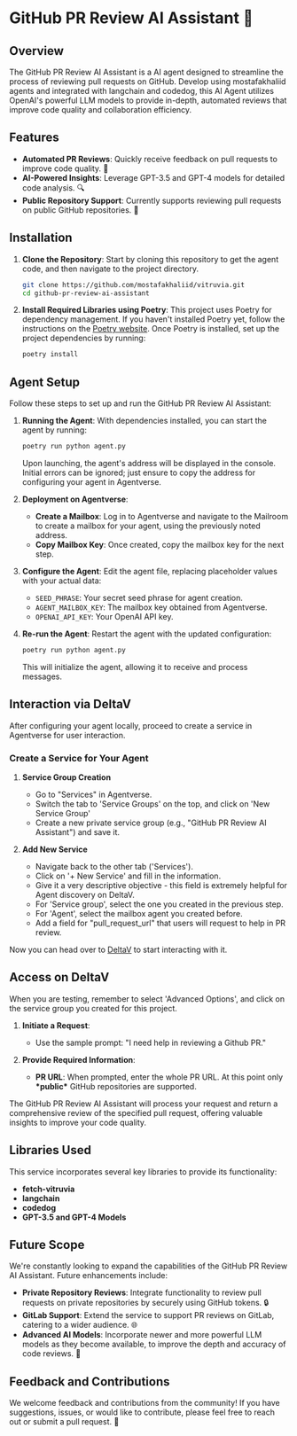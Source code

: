 # GitHub PR Review AI Assistant 🤖

## Overview

The GitHub PR Review AI Assistant is a AI agent designed to streamline the process of reviewing pull requests on GitHub.
Develop using mostafakhaliid agents and integrated with langchain and codedog, this AI Agent utilizes OpenAI's powerful LLM models to provide in-depth, automated reviews that improve code quality and collaboration efficiency.

## Features

- **Automated PR Reviews**: Quickly receive feedback on pull requests to improve code quality. 🚀
- **AI-Powered Insights**: Leverage GPT-3.5 and GPT-4 models for detailed code analysis. 🔍
- **Public Repository Support**: Currently supports reviewing pull requests on public GitHub repositories. 📖

## Installation

1. **Clone the Repository**: Start by cloning this repository to get the agent code, and then navigate to the project directory.

    ```bash
    git clone https://github.com/mostafakhaliid/vitruvia.git
    cd github-pr-review-ai-assistant
    ```

2. **Install Required Libraries using Poetry**: This project uses Poetry for dependency management. If you haven't installed Poetry yet, follow the instructions on the [Poetry website](https://python-poetry.org/docs/#installation). Once Poetry is installed, set up the project dependencies by running:

    ```bash
    poetry install
    ```

## Agent Setup

Follow these steps to set up and run the GitHub PR Review AI Assistant:

1. **Running the Agent**: With dependencies installed, you can start the agent by running:

    ```bash
    poetry run python agent.py
    ```

    Upon launching, the agent's address will be displayed in the console. Initial errors can be ignored; just ensure to copy the address for configuring your agent in Agentverse.

2. **Deployment on Agentverse**:

    - **Create a Mailbox**: Log in to Agentverse and navigate to the Mailroom to create a mailbox for your agent, using the previously noted address.
    - **Copy Mailbox Key**: Once created, copy the mailbox key for the next step.

3. **Configure the Agent**: Edit the agent file, replacing placeholder values with your actual data:

    - `SEED_PHRASE`: Your secret seed phrase for agent creation.
    - `AGENT_MAILBOX_KEY`: The mailbox key obtained from Agentverse.
    - `OPENAI_API_KEY`: Your OpenAI API key.

4. **Re-run the Agent**: Restart the agent with the updated configuration:

    ```bash
    poetry run python agent.py
    ```

    This will initialize the agent, allowing it to receive and process messages.

## Interaction via DeltaV

After configuring your agent locally, proceed to create a service in Agentverse for user interaction.

### Create a Service for Your Agent

1. **Service Group Creation**
    - Go to "Services" in Agentverse.
    - Switch the tab to 'Service Groups' on the top, and click on 'New Service Group'
    - Create a new private service group (e.g., "GitHub PR Review AI Assistant") and save it.

2. **Add New Service**

   - Navigate back to the other tab ('Services').
   - Click on '+ New Service' and fill in the information.
   - Give it a very descriptive objective - this field is extremely helpful for Agent discovery on DeltaV.
   - For 'Service group', select the one you created in the previous step.
   - For 'Agent', select the mailbox agent you created before.
   - Add a field for "pull_request_url" that users will request to help in PR review.

Now you can head over to [DeltaV](https://deltav.agentverse.ai/) to start interacting with it.

## Access on DeltaV

When you are testing, remember to select 'Advanced Options', and click on the service group you created for this project.

1. **Initiate a Request**:
   - Use the sample prompt: "I need help in reviewing a Github PR."

2. **Provide Required Information**:
   - **PR URL**: When prompted, enter the whole PR URL. At this point only **\*public\*** GitHub repositories are supported.

The GitHub PR Review AI Assistant will process your request and return a comprehensive review of the specified pull request, offering valuable insights to improve your code quality.

## Libraries Used

This service incorporates several key libraries to provide its functionality:

- **fetch-vitruvia**
- **langchain**
- **codedog**
- **GPT-3.5 and GPT-4 Models**

## Future Scope

We're constantly looking to expand the capabilities of the GitHub PR Review AI Assistant. Future enhancements include:

- **Private Repository Reviews**: Integrate functionality to review pull requests on private repositories by securely using GitHub tokens. 🔒
- **GitLab Support**: Extend the service to support PR reviews on GitLab, catering to a wider audience. 🌐
- **Advanced AI Models**: Incorporate newer and more powerful LLM models as they become available, to improve the depth and accuracy of code reviews. 🧠

## Feedback and Contributions

We welcome feedback and contributions from the community! If you have suggestions, issues, or would like to contribute, please feel free to reach out or submit a pull request. 🤝
